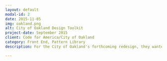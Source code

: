 ```yaml
---
layout: default
modal-id: 2
date: 2015-11-05
img: oakland.png
alt: City of Oakland Design Toolkit
project-date: September 2015
client: Code for America/City of Oakland
category: Front End, Pattern Library
description: For the City of Oakland's forthcoming redesign, they wanted a pattern library (aka pattern portfolio, aka styleguide, aka awesomesauce). This is by far my favorite way to start a project so I was thrilled at the opportunity. Working with the designers at Objective Subject, we went above and beyond and delivered a very slick design toolkit. It features code snippets, a visual language guide, and philosophical treatises on the importance of tabs vs. spaces. 

---
```

